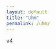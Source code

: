 ```yaml
---
layout: default
title: "Uhm"
permalink: /uhm/
---
```


v4

<script src="https://d3js.org/d3.v6.min.js" defer></script>  
<script src="https://d3js.org/d3-scale.v3.min.js" defer></script>  
<script src="../app.js" defer></script>  

<div class="chart" id="age_read_mean"></div>  
<div class="chart" id="age_read_hist"></div>  
